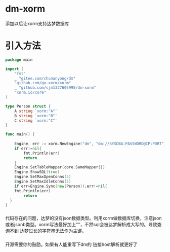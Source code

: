 # dm-xorm
添加以后让xorm支持达梦数据库

# 引入方法
```go
package main

import (
	"fmt"
	_ "gitee.com/chunanyong/dm" 
	"github.com/go-xorm/xorm"
	_ "github.com/sjm1327605995/dm-xorm"
	"xorm.io/core"
)

type Person struct {
	A string `xorm:"A"`
	B string `xorm:"B"`
	C string `xorm:"C"`
}

func main() {
	
	Engine, err := xorm.NewEngine("dm", "dm://SYSDBA:PASSWORD@IP:PORT")
	if err!=nil{
		fmt.Println(err)
		return
	}
	Engine.SetTableMapper(core.SameMapper{})
	Engine.ShowSQL(true)
	Engine.SetMaxOpenConns(5)
	Engine.SetMaxIdleConns(5)
	if err=Engine.Sync(new(Person));err!=nil{
  	fmt.Println(err)
		return
  }
}
```

###
代码存在的问题，达梦的没有json数据类型。利用xorm做数据库切换，注意json或者jsonb类型。xorm写法最好加上""，不然sql会被达梦解析成大写的。导致查询不到
达梦过长的字符串无法作为主键。

###
开源需要你的鼓励。如果有人能重写下dm的 链接host解析就更好了

